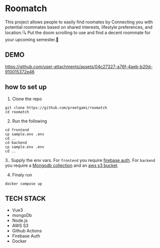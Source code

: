 # Roomatch
This project allows people to easily find roomates by Connecting you with potential roommates based on shared interests, lifestyle preferences, and location.🔍
Put the doom scrolling to use and find a decent roommate for your upcoming semester.👫 </br>

## DEMO
https://github.com/user-attachments/assets/04c27327-a76f-4aeb-b20d-910015372e46

## how to set up
1. Clone the repo
```
git clone https://github.com/preetgami/roomatch
cd roomatch
```
2. Run the following
```
cd frontend
cp sample.env .env
cd ..
cd backend
cp sample.env .env
cd ..
```
3.. Supply the env vars. 
For `frontend` you require [firebase auth](https://firebase.google.com/docs/auth).
For `backend` you require a [Mongodb collection](https://www.mongodb.com/) and an [aws s3 bucket](https://aws.amazon.com/s3/).

4. Finaly run
```
docker compose up
```

## TECH STACK
- Vue3
- mongoDb
- Node.js
- AWS S3
- Github Actions
- Firebase Auth
- Docker 
